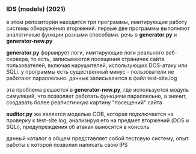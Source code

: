 ﻿### IDS (models) (2021)
в этом репозитории находятся три программы, имитирующие работу системы обнаружения вторжений. первые две программы выполняют аналогичные функции разными способами. речь о **generator.py** и **generator-new.py**

**generator.py** формирует логи, имитирующие логи реального веб-сервера, то есть, записываются посещения страничек сайта пользователей, включая нарушителей, использующих DOS-атаку или SQLi. у программы есть существенный минус - пользователи не работают параллельно. данные записываются в файл test-site.log

эта проблема решается в **generator-new.py**, где используется модуль симуляций, что позволяет работать функциям параллельно, а значит, создавать более реалистичную картину "посещений" сайта

**auditor.py** же является моделью СОВ, которая подключается на проверку к test-site.log, анализируя его на предмет вторжений (DOS и SQLi), предупреждения об атаках выносятся в консоль

данный каталог в общем представляет собой тестовую систему, опыт работы с которой позволил написать свою IPS

   
